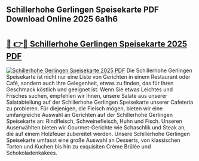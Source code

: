 ## Schillerhohe Gerlingen Speisekarte PDF Download Online 2025 6a1h6

# <h2><a href="http://gc5emp.nevu.top/?p=Schillerhohe+Gerlingen+Speisekarte">🔗 👉🔴 Schillerhohe Gerlingen Speisekarte 2025 PDF</a></h2>

[![Schillerhohe Gerlingen Speisekarte 2025 PDF](https://i.imgur.com/dBaPXMq.png)](http://gc5emp.nevu.top/?p=Schillerhohe+Gerlingen+Speisekarte)
Die Schillerhohe Gerlingen Speisekarte ist nicht nur eine Liste von Gerichten in einem Restaurant oder Café, sondern auch Ihre Gelegenheit, etwas zu finden, das für Ihren Geschmack köstlich und geeignet ist. Wenn Sie etwas Leichtes und Frisches suchen, empfehlen wir Ihnen, unsere Salate aus unserer Salatabteilung auf der Schillerhohe Gerlingen Speisekarte unserer Cafeteria zu probieren. Für diejenigen, die Fleisch mögen, bieten wir eine umfangreiche Auswahl an Gerichten auf der Schillerhohe Gerlingen Speisekarte an: Rindfleisch, Schweinefleisch, Huhn und Fisch. Unseren Auserwählten bieten wir Gourmet-Gerichte wie Schaschlik und Steak an, die auf einem Holzfeuer zubereitet werden. Unsere Schillerhohe Gerlingen Speisekarte umfasst eine große Auswahl an Desserts, von klassischen Torten und Kuchen bis hin zu exquisiten Crème Brûlée und Schokoladenkakees.
